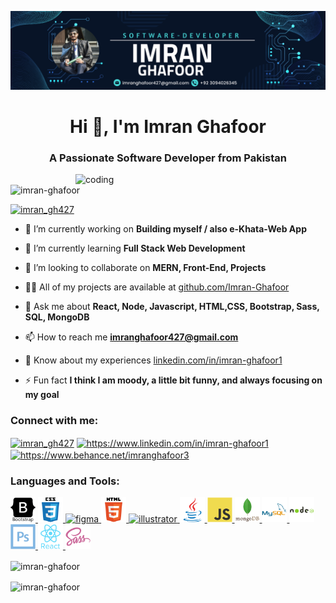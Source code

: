![logo](https://github.com/Imran-Ghafoor/Imran-Ghafoor/blob/main/1.png)
<h1 align="center">Hi 👋, I'm Imran Ghafoor</h1>
<h3 align="center">A Passionate Software Developer from Pakistan</h3>

<img align="right" alt="coding" width="400" src = "https://media.giphy.com/media/bAQH7WXKqtIBrPs7sR/giphy.gif">

<p align="left"> <img src="https://komarev.com/ghpvc/?username=imran-ghafoor&label=Profile%20views&color=0e75b6&style=flat" alt="imran-ghafoor" /> </p>

<p align="left"> <a href="https://twitter.com/imran_gh427" target="blank"><img src="https://img.shields.io/twitter/follow/imran_gh427?logo=twitter&style=for-the-badge" alt="imran_gh427" /></a> </p>

- 🔭 I’m currently working on **Building myself / also e-Khata-Web App**

- 🌱 I’m currently learning **Full Stack Web Development**

- 👯 I’m looking to collaborate on **MERN, Front-End, Projects**

- 👨‍💻 All of my projects are available at [github.com/Imran-Ghafoor](github.com/Imran-Ghafoor)

- 💬 Ask me about **React, Node, Javascript, HTML,CSS, Bootstrap, Sass, SQL, MongoDB**

- 📫 How to reach me **imranghafoor427@gmail.com**

- 📄 Know about my experiences [linkedin.com/in/imran-ghafoor1](linkedin.com/in/imran-ghafoor1)

- ⚡ Fun fact **I think I am moody, a little bit funny, and always focusing on my goal**

<h3 align="left">Connect with me:</h3>
<p align="left">
<a href="https://twitter.com/imran_gh427" target="blank"><img align="center" src="https://raw.githubusercontent.com/rahuldkjain/github-profile-readme-generator/master/src/images/icons/Social/twitter.svg" alt="imran_gh427" height="30" width="40" /></a>
<a href="https://linkedin.com/in/https://www.linkedin.com/in/imran-ghafoor1" target="blank"><img align="center" src="https://raw.githubusercontent.com/rahuldkjain/github-profile-readme-generator/master/src/images/icons/Social/linked-in-alt.svg" alt="https://www.linkedin.com/in/imran-ghafoor1" height="30" width="40" /></a>
<a href="https://www.behance.net/https://www.behance.net/imranghafoor3" target="blank"><img align="center" src="https://raw.githubusercontent.com/rahuldkjain/github-profile-readme-generator/master/src/images/icons/Social/behance.svg" alt="https://www.behance.net/imranghafoor3" height="30" width="40" /></a>
</p>

<h3 align="left">Languages and Tools:</h3>
<p align="left"> <a href="https://getbootstrap.com" target="_blank" rel="noreferrer"> <img src="https://raw.githubusercontent.com/devicons/devicon/master/icons/bootstrap/bootstrap-plain-wordmark.svg" alt="bootstrap" width="40" height="40"/> </a> <a href="https://www.w3schools.com/css/" target="_blank" rel="noreferrer"> <img src="https://raw.githubusercontent.com/devicons/devicon/master/icons/css3/css3-original-wordmark.svg" alt="css3" width="40" height="40"/> </a> <a href="https://www.figma.com/" target="_blank" rel="noreferrer"> <img src="https://www.vectorlogo.zone/logos/figma/figma-icon.svg" alt="figma" width="40" height="40"/> </a> <a href="https://www.w3.org/html/" target="_blank" rel="noreferrer"> <img src="https://raw.githubusercontent.com/devicons/devicon/master/icons/html5/html5-original-wordmark.svg" alt="html5" width="40" height="40"/> </a> <a href="https://www.adobe.com/in/products/illustrator.html" target="_blank" rel="noreferrer"> <img src="https://www.vectorlogo.zone/logos/adobe_illustrator/adobe_illustrator-icon.svg" alt="illustrator" width="40" height="40"/> </a> <a href="https://www.java.com" target="_blank" rel="noreferrer"> <img src="https://raw.githubusercontent.com/devicons/devicon/master/icons/java/java-original.svg" alt="java" width="40" height="40"/> </a> <a href="https://developer.mozilla.org/en-US/docs/Web/JavaScript" target="_blank" rel="noreferrer"> <img src="https://raw.githubusercontent.com/devicons/devicon/master/icons/javascript/javascript-original.svg" alt="javascript" width="40" height="40"/> </a> <a href="https://www.mongodb.com/" target="_blank" rel="noreferrer"> <img src="https://raw.githubusercontent.com/devicons/devicon/master/icons/mongodb/mongodb-original-wordmark.svg" alt="mongodb" width="40" height="40"/> </a> <a href="https://www.mysql.com/" target="_blank" rel="noreferrer"> <img src="https://raw.githubusercontent.com/devicons/devicon/master/icons/mysql/mysql-original-wordmark.svg" alt="mysql" width="40" height="40"/> </a> <a href="https://nodejs.org" target="_blank" rel="noreferrer"> <img src="https://raw.githubusercontent.com/devicons/devicon/master/icons/nodejs/nodejs-original-wordmark.svg" alt="nodejs" width="40" height="40"/> </a> <a href="https://www.photoshop.com/en" target="_blank" rel="noreferrer"> <img src="https://raw.githubusercontent.com/devicons/devicon/master/icons/photoshop/photoshop-line.svg" alt="photoshop" width="40" height="40"/> </a> <a href="https://reactjs.org/" target="_blank" rel="noreferrer"> <img src="https://raw.githubusercontent.com/devicons/devicon/master/icons/react/react-original-wordmark.svg" alt="react" width="40" height="40"/> </a> <a href="https://sass-lang.com" target="_blank" rel="noreferrer"> <img src="https://raw.githubusercontent.com/devicons/devicon/master/icons/sass/sass-original.svg" alt="sass" width="40" height="40"/> </a> </p>

<p><img align="center" src="https://github-readme-stats.vercel.app/api/top-langs?username=imran-ghafoor&show_icons=true&locale=en&layout=compact" alt="imran-ghafoor" /></p>

<p><img align="center" src="https://github-readme-streak-stats.herokuapp.com/?user=imran-ghafoor&" alt="imran-ghafoor" /></p>
